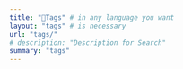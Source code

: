 ```yaml
---
title: "🔖Tags" # in any language you want
layout: "tags" # is necessary
url: "tags/"
# description: "Description for Search"
summary: "tags"
---
```


